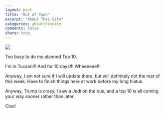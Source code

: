 ```yaml
---
layout: post
title: "Out of Town"
excerpt: "About This Site"
categories: aboutthissite
comments: false
share: true
---
```


![](https://www.scienceabc.com/wp-content/uploads/2015/10/airplane.jpg)


Too busy to do my planned Top 10. 




I'm in Tucson!!! And for 10 days!!! Wheeeeee!!!

Anyway, I am not sure if I will update there, but will definitely not the rest of this week. Have to finish things here at work before my long hiatus.


Anyway, Trump is crazy, I saw a Jedi on the bus, and a top 10 is all coming your way sooner rather than later.

Ciao!








